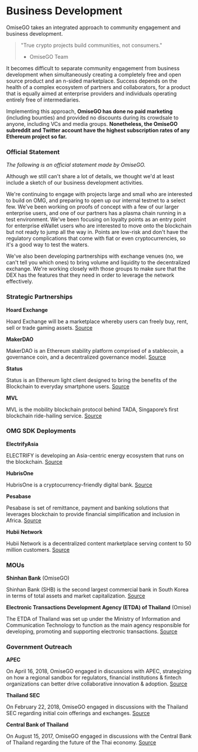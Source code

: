 # Business Development

OmiseGO takes an integrated approach to community engagement and business development. 

> "True crypto projects build communities, not consumers."
> - OmiseGO Team

It becomes difficult to separate community engagement from business development when simultaneously creating a completely free and open source product and an n-sided marketplace. Success depends on the health of a complex ecosystem of partners and collaborators, for a product that is equally aimed at enterprise providers and individuals operating entirely free of intermediaries.

Implementing this approach, **OmiseGO has done no paid marketing** (including bounties) and provided no discounts during its crowdsale to anyone, including VCs and media groups. **Nonetheless, the OmiseGO subreddit and Twitter account have the highest subscription rates of any Ethereum project so far.** 


### Official Statement

_The following is an official statement made by OmiseGO._

Although we still can't share a lot of details, we thought we'd at least include a sketch of our business development activities.

We're continuing to engage with projects large and small who are interested to build on OMG, and preparing to open up our internal testnet to a select few. We've been working on proofs of concept with a few of our larger enterprise users, and one of our partners has a plasma chain running in a test environment. We've been focusing on loyalty points as an entry point for enterprise eWallet users who are interested to move onto the blockchain but not ready to jump all the way in. Points are low-risk and don't have the regulatory complications that come with fiat or even cryptocurrencies, so it's a good way to test the waters.

We've also been developing partnerships with exchange venues (no, we can't tell you which ones) to bring volume and liquidity to the decentralized exchange. We're working closely with those groups to make sure that the DEX has the features that they need in order to leverage the network effectively.

### Strategic Partnerships

**Hoard Exchange**

Hoard Exchange will be a marketplace whereby users can freely buy, rent, sell or trade gaming assets. [Source](https://blog.hoard.exchange/omisego-hoard-creating-a-truly-seamless-game-marketplace-bdebe1b2d272)

**MakerDAO**

MakerDAO is an Ethereum stability platform comprised of a stablecoin, a governance coin, and a decentralized governance model. [Source](https://medium.com/makerdao/makerdao-and-omisego-announcing-dai-and-omg-collaborations-23600a080046)

**Status**

Status is an Ethereum light client designed to bring the benefits of the Blockchain to everyday smartphone users. [Source](https://blog.status.im/status-partners-with-omisego-565577d2f72)

**MVL**

MVL is the mobility blockchain protocol behind TADA, Singapore’s first blockchain ride-hailing service. [Source](https://mvlchain.io/blog?path=https://blog2.mvlchain.io/index.php/2018/11/14/2668/)

### OMG SDK Deployments

**ElectrifyAsia**

ELECTRIFY is developing an Asia-centric energy ecosystem that runs on the blockchain. 
[Source](https://electrify.asia/faqs/)

**HubrisOne**

HubrisOne is a cryptocurrency-friendly digital bank.
[Source](https://medium.com/@hubrisone/hubrisone-omisego-partnership-f0def0acd3ff)

**Pesabase**

Pesabase is set of remittance, payment and banking solutions that leverages blockchain to provide financial simplification and inclusion in Africa.
[Source](https://pesabase.com/product.html)

**Hubii Network**

Hubii Network is a decentralized content marketplace serving content to 50 million customers.
[Source](https://medium.com/@jacobotoll/hubii-network-to-use-omisego-for-payments-81d5d7313b3e)

### MOUs

**Shinhan Bank** (OmiseGO)

Shinhan Bank (SHB) is the second largest commercial bank in South Korea in terms of total assets and market capitalization. 
[Source](https://www.omise.co/omise-and-omisego-sign-mou-with-shinhancard-to-explore-opportunities-for-fintech-and-blockchain-initiatives)

**Electronic Transactions Development Agency (ETDA) of Thailand** (Omise)

The ETDA of Thailand was set up under the Ministry of Information and Communication Technology to function as the main agency responsible for developing, promoting and supporting electronic transactions.
[Source](https://www.etda.or.th/content/etda-signs-mou-with-omise-for-driving-national-digital-id.html)

### Government Outreach

**APEC**

On April 16, 2018, OmiseGO engaged in discussions with APEC, strategizing on how a regional sandbox for regulators, financial institutions & fintech organizations can better drive collaborative innovation & adoption. [Source](https://twitter.com/omise_go/status/986075972104409088)

**Thailand SEC**

On February 22, 2018, OmiseGO engaged in discussions with the Thailand SEC regarding initial coin offerings and exchanges.
[Source](https://twitter.com/jun_omise/status/966645232124149760?lang=en)

**Central Bank of Thailand**

On August 15, 2017, OmiseGO engaged in discussions with the Central Bank of Thailand regarding the future of the Thai economy.
[Source](https://twitter.com/omise_go/status/897472052457684993)
